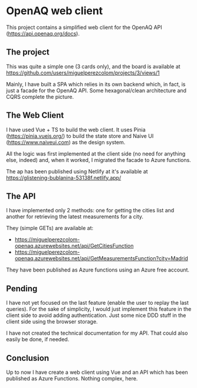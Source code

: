 ﻿# OpenAQ web client

This project contains a simplified web client for the OpenAQ API (https://api.openaq.org/docs).

## The project

This was quite a simple one (3 cards only), and the board is available at https://github.com/users/miguelperezcolom/projects/3/views/1

Mainly, I have built a SPA which relies in its own backend which, in fact, is just a facade for the OpenAQ API. Some hexagonal/clean architecture and CQRS complete the picture. 

## The Web Client

I have used Vue + TS to build the web client. It uses Pinia (https://pinia.vuejs.org/) to build the state store and Naive UI (https://www.naiveui.com) as the design system.

All the logic was first implemented at the client side (no need for anything else, indeed) and, when it worked, I migrated the facade to Azure functions.

The ap has been published using Netlify at it's available at https://glistening-bublanina-53138f.netlify.app/

## The API

I have implemented only 2 methods: one for getting the cities list and another for retrieving the latest measurements for a city.

They (simple GETs) are available at:

- https://miguelperezcolom-openaq.azurewebsites.net/api/GetCitiesFunction
- https://miguelperezcolom-openaq.azurewebsites.net/api/GetMeasurementsFunction?city=Madrid

They have been published as Azure functions using an Azure free account.

## Pending

I have not yet focused on the last feature (enable the user to replay the last queries). 
For the sake of simplicity, I would just implement this feature in the client side to avoid adding authentication. Just some nice DDD stuff in the client side using the browser storage.

I have not created the technical documentation for my API. That could also easily be done, if needed.

## Conclusion

Up to now I have create a web client using Vue and an API which has been published as Azure Functions. Nothing complex, here.




